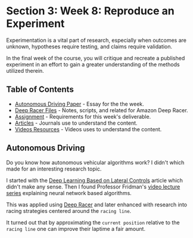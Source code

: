 # Section 3: Week 8: Reproduce an Experiment

Experimentation is a vital part of research, especially when outcomes are unknown, hypotheses require testing, and claims require validation. 

In the final week of the course, you will critique and recreate a published experiment in an effort to gain a greater understanding of the methods utilized therein.

## Table of Contents

- [Autonomous Driving Paper](Week8_AutoDriver.docx) - Essay for the the week.
- [Deep Racer Files](DeepRacer) - Notes, scripts, and related for Amazon Deep Racer.
- [Assignment](Assignment.md) - Requirements for this week's deliverable.
- [Articles](Readings) - Journals use to understand the content.
- [Videos Resources](Videos) - Videos uses to understand the content.

## Autonomous Driving

Do you know how autonomous vehicular algorithms work? I didn't which made for an interesting research topic.

I started with the [Deep Learning Based on Lateral Controls](Readings/Reinforcement_Learning_Deep_Learning_Based_Lateral_Control_for_Autonmous_Driving.pdf) article which didn't make any sense. Then I found Professor Fridman's [video lecture series](Videos) explaining neural network based algorithms.

This was applied using [Deep Racer](DeepRacer) and later enhanced with research into racing strategies centered around the `racing line`.

It turned out that by approximating the `current position` relative to the `racing line` one can improve their laptime a fair amount.
